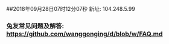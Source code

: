 ##2018年09月28日07时12分07秒 新址: 104.248.5.99
### 兔友常见问题及解答: https://github.com/wanggonging/d/blob/w/FAQ.md
